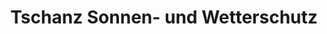 ---
title: "Tschanz Sonnen- und Wetterschutz"
url: /urtenen-schoenbuehl/tschanz-sonnen-und-wetterschutz/
shop: Baumarkt
---